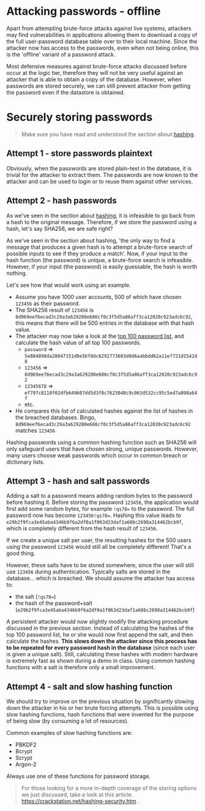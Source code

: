 # Attacking passwords - offline
Apart from attempting brute-force attacks against live systems, attackers may find vulnerabilities in applications allowing them to download a copy of the full user-password database table over to their local machine. Since the attacker now has access to the passwords, even when not being online, this is the 'offline' variant of a password attack.

Most defensive measures against brute-force attacks discussed before occur at the logic tier, therefore they will not be very useful against an attacker that is able to obtain a copy of the database. However, when passwords are stored securely, we can still prevent attacker from getting the password even if the datastore is obtained.

# Securely storing passwords
> Make sure you have read and understood the section about [hashing](../../001introduction\004basicsecurityconcepts\001hashing.md). 

## Attempt 1 - store passwords plaintext
Obviously, when the passwords are stored plain-text in the database, it is trivial for the attacker to extract them. The passwords are now known to the attacker and can be used to login or to reuse them against other services. 

## Attempt 2 - hash passwords
As we've seen in the section about [hashing](../../001introduction\004basicsecurityconcepts\001hashing.md), it is infeasible to go back from a hash to the original message. Therefore, if we store the password using a hash, let's say SHA256, we are safe right? 

As we've seen in the section about hashing, 'the only way to find a message that produces a given hash is to attempt a brute-force search of possible inputs to see if they produce a match'. Now, if your input to the hash function (the password) is unique, a brute-force search is infeasible. However, if your input (the password) is easily guessable, the hash is worth nothing. 

Let's see how that would work using an example. 
* Assume you have 1000 user accounts, 500 of which have chosen `123456` as their password. 
* The SHA256 result of `123456` is `8d969eef6ecad3c29a3a629280e686cf0c3f5d5a86aff3ca12020c923adc6c92`, this means that there will be 500 entries in the database with that hash value. 
* The attacker may now take a look at the [top 100 password list](https://en.wikipedia.org/wiki/List_of_the_most_common_passwords), and calculate the hash value of all top 100 passwords.
    * `password` => `5e884898da28047151d0e56f8dc6292773603d0d6aabbdd62a11ef721d1542d8`
    * `123456` => `8d969eef6ecad3c29a3a629280e686cf0c3f5d5a86aff3ca12020c923adc6c92`
    * `12345678` => `ef797c8118f02dfb649607dd5d3f8c7623048c9c063d532cc95c5ed7a898a64f`
    * etc.
* He compares this list of calculated hashes against the list of hashes in the breached databases. Bingo, `8d969eef6ecad3c29a3a629280e686cf0c3f5d5a86aff3ca12020c923adc6c92` matches `123456`

Hashing passwords using a common hashing function such as SHA256 will only safeguard users that have chosen strong, unique passwords. However, many users choose weak passwords which occur in common breach or dictionary lists. 

## Attempt 3 - hash and salt passwords
Adding a salt to a password means adding random bytes to the password before hashing it. Before storing the password `123456`, the application would first add some random bytes, for example `!qs78=` to the password. The full password now has become `123456!qs78=`. Hashing this value leads to `e29b2f9fca3e45aba4346b9f6a2df0a1f063d23daf1a686c2698a314462bcb9f`, which is completely different from the hash result of `123456`. 

If we create a unique salt per user, the resulting hashes for the 500 users using the password `123456` would still all be completely different! That's a good thing. 

However, these salts have to be stored somewhere, since the user will still use `123456` during authentication. Typically salts are stored in the database... which is breached. We should assume the attacker has access to:
* the salt (`!qs78=`)
* the hash of the password+salt (`e29b2f9fca3e45aba4346b9f6a2df0a1f063d23daf1a686c2698a314462bcb9f`)

A persistent attacker would now slightly modify the attacking procedure discussed in the previous section. Instead of calculating the hashes of the top 100 password list, he or she would now first append the salt, and then calculate the hashes. **This slows down the attacker since this process has to be repeated for every password hash in the database** (since each user is given a unique salt). Still, calculating these hashes with modern hardware is extremely fast as shown during a demo in class. Using common hashing functions with a salt is therefore only a small improvement. 

## Attempt 4 - salt and slow hashing function
We should try to improve on the previous situation by significantly slowing down the attacker in his or her brute forcing attempts. This is possible using slow hashing functions, hash functions that were invented for the purpose of being slow (by consuming a lot of resources). 

Common examples of slow hashing functions are:
* PBKDF2
* Bcrypt
* Scrypt
* Argon-2

Always use one of these functions for password storage. 

> For those looking for a more in-depth coverage of the storing options we just discussed, take a look at this article: https://crackstation.net/hashing-security.htm . 